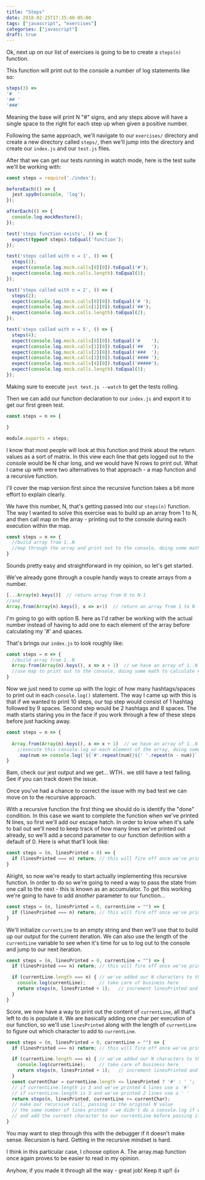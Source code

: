 ```yaml
---
title: "Steps"
date: 2018-02-25T17:35:40-05:00
tags: ["javascript", "exercises"]
categories: ["javascript"]
draft: true
---
```


Ok, next up on our list of exercises is going to be to create a `steps(n)` function.

This function will print out to the console a number of log statements like so:
```javascript
steps(3) => 
'#  '
'## '
'###'
```

Meaning the base will print N "#" signs, and any steps above will have a single space to the right for each step up when given a positive number.  

Following the same approach, we'll navigate to our `exercises/` directory and create a new directory called `steps/`, then we'll jump into the directory and create our `index.js` and our `test.js` files.

After that we can get our tests running in watch mode, here is the test suite we'll be working with:
``` javascript
const steps = require('./index');

beforeEach(() => {
  jest.spyOn(console, 'log');
});

afterEach(() => {
  console.log.mockRestore();
});

test('steps function exists', () => {
  expect(typeof steps).toEqual('function');
});

test('steps called with n = 1', () => {
  steps(1);
  expect(console.log.mock.calls[0][0]).toEqual('#');
  expect(console.log.mock.calls.length).toEqual(1);
});

test('steps called with n = 2', () => {
  steps(2);
  expect(console.log.mock.calls[0][0]).toEqual('# ');
  expect(console.log.mock.calls[1][0]).toEqual('##');
  expect(console.log.mock.calls.length).toEqual(2);
});

test('steps called with n = 5', () => {
  steps(4);
  expect(console.log.mock.calls[0][0]).toEqual('#    ');
  expect(console.log.mock.calls[1][0]).toEqual('##   ');
  expect(console.log.mock.calls[2][0]).toEqual('###  ');
  expect(console.log.mock.calls[3][0]).toEqual('#### ');
  expect(console.log.mock.calls[4][0]).toEqual('#####');
  expect(console.log.mock.calls.length).toEqual(5);
});
```
Making sure to execute `jest test.js --watch` to get the tests rolling.

Then we can add our function declaration to our `index.js` and export it to get our first green test.
```javascript
const steps = n => {

}

module.exports = steps;
```

I know that most people will look at this function and think about the return values as a sort of matrix.
In this view each line that gets logged out to the console would be N char long, and we would have N rows to print out.
What I came up with were two alternatives to that approach - a map function and a recursive function.

I'll cover the map version first since the recursive function takes a bit more effort to explain clearly.

We have this number, N, that's getting passed into our `steps(n)` function.  The way I wanted to solve this exercise was to build up an array from 1 to N, and then call map on the array - printing out to the console during each execution within the map.

```javascript
const steps = n => {
  //build array from 1..N
  //map through the array and print out to the console, doing some math to calculate # vs spaces
}
```

Sounds pretty easy and straightforward in my opinion, so let's get started.

We've already gone through a couple handy ways to create arrays from a number.
```javascript 
[...Array(n).keys()]  // return array from 0 to N-1
//and
Array.from(Array(n).keys(), x => x+1)  // return an array from 1 to N
```

I'm going to go with option B. here as I'd rather be working with the actual number instead of having to add one to each element of the array before calculating my '#' and spaces.

That's brings our `index.js` to look roughly like:
```javascript
const steps = n => {
  //build array from 1..N
  Array.from(Array(n).keys(), x => x + 1)  // we have an array of 1..N
  //use map to print out to the console, doing some math to calculate # vs spaces
}
```

Now we just need to come up with the logic of how many hashtags/spaces to print out in each `console.log()` statement.
The way I came up with this is that if we wanted to print 10 steps, our top step would consist of 1 hashtag followed by 9 spaces.
Second step would be 2 hashtags and 8 spaces.  The math starts staring you in the face if you work through a few of these steps before just hacking away.

```javascript
const steps = n => {
  
  Array.from(Array(n).keys(), x => x + 1)  // we have an array of 1..N
    //execute this console.log on each element of the array, doing some math to calculate #'s vs spaces
    .map(num => console.log(`${'#'.repeat(num)}${' '.repeat(n - num)}`));
}
```

Bam, check our jest output and we get... WTH.. we still have a test failing.  See if you can track down the issue.

Once you've had a chance to correct the issue with my bad test we can move on to the recursive approach.

With a recursive function the first thing we should do is identify the "done" condition.  In this case we want to complete the function when we've printed N lines, so first we'll add our escape hatch.  In order to know when it's safe to bail out we'll need to keep track of how many lines we've printed out already, so we'll add a second parameter to our function definition with a default of 0.  Here is what that'll look like:
```javascript
const steps = (n, linesPrinted = 0) => {
  if (linesPrinted === n) return; // this will fire off once we've printed N lines
} 
```

Alright, so now we're ready to start actually implementing this recursive function.
In order to do so we're going to need a way to pass the state from one call to the next - this is known as an accumulator.
To get this working we're going to have to add _another_ parameter to our function...
```javascript
const steps = (n, linesPrinted = 0, currentLine = "") => {
  if (linesPrinted === n) return; // this will fire off once we've printed N lines
} 
```
We'll initialize `currentLine` to an empty string and then we'll use that to build up our output for the current iteration.
We can also use the length of the `currentLine` variable to see when it's time for us to log out to the console and jump to our next iteration.
```javascript
const steps = (n, linesPrinted = 0, currentLine = "") => {
  if (linesPrinted === n) return; // this will fire off once we've printed N lines

  if (currentLine.length === n) { // we've added our N characters to the currentLine
    console.log(currentLine);     // take care of business here
    return steps(n, linesPrinted + 1);   // increment linesPrinted and call steps() again!
  }
} 
```

Score, we now have a way to print out the content of `currentLine`, all that's left to do is populate it.
We are basically adding one char per execution of our function, so we'll use `linesPrinted` along with the length of `currentLine` to figure out which character to add to `currentLine`.
```javascript
const steps = (n, linesPrinted = 0, currentLine = "") => {
  if (linesPrinted === n) return; // this will fire off once we've printed N lines

  if (currentLine.length === n) { // we've added our N characters to the currentLine
    console.log(currentLine);     // take care of business here
    return steps(n, linesPrinted + 1);   // increment linesPrinted and call steps() again!
  }
  const currentChar = currentLine.length <= linesPrinted ? '#' : ' ';
  // if currentLine.length is 3 and we've printed 4 lines use a '#'
  // if currentLine.length is 3 and we've printed 2 lines use a ' ' 
  return steps(n, linesPrinted, currentLine += currentChar);
  // make our recursive call, passing in the original N value
  // the same number of lines printed - we didn't do a console.log if we made it here
  // and add the current character to our currentLine before passing it through
} 
```

You may want to step through this with the debugger if it doesn't make sense.  Recursion is hard.
Getting in the recursive mindset is hard.

I think in this particular case, I choose option A.  The array.map function once again proves to be easier to read in my opinion.

Anyhow, if you made it through all the way - great job!  Keep it up!!
:thumbsup:
 